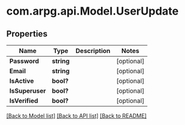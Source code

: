 # com.arpg.api.Model.UserUpdate

## Properties

Name | Type | Description | Notes
------------ | ------------- | ------------- | -------------
**Password** | **string** |  | [optional] 
**Email** | **string** |  | [optional] 
**IsActive** | **bool?** |  | [optional] 
**IsSuperuser** | **bool?** |  | [optional] 
**IsVerified** | **bool?** |  | [optional] 

[[Back to Model list]](../README.md#documentation-for-models) [[Back to API list]](../README.md#documentation-for-api-endpoints) [[Back to README]](../README.md)

